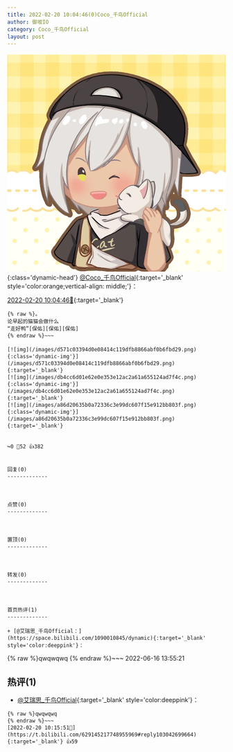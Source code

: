 ```yaml
---
title: 2022-02-20 10:04:46(0)Coco_千鸟Official
author: 御坂IO
category: Coco_千鸟Official
layout: post
---
```


![img](/images/85e485bc0dbd0cde4d15f24d7cffe9704618ad10.jpg){:class='dynamic-head'}
[@Coco_千鸟Official](https://space.bilibili.com/1891728206/dynamic){:target='_blank' style='color:orange;vertical-align: middle;'}：

[2022-02-20 10:04:46🔗](https://t.bilibili.com/629145217748955969){:target='_blank'}

~~~
{% raw %}。
论早起的猫猫会做什么
“走好鸭”[保佑][保佑][保佑]
{% endraw %}~~~

[![img](/images/d571c03394d0e08414c119dfb8866abf0b6fbd29.png){:class='dynamic-img'}](/images/d571c03394d0e08414c119dfb8866abf0b6fbd29.png){:target='_blank'}
[![img](/images/db4cc6d01e62e0e353e12ac2a61a655124ad7f4c.png){:class='dynamic-img'}](/images/db4cc6d01e62e0e353e12ac2a61a655124ad7f4c.png){:target='_blank'}
[![img](/images/a86d20635b0a72336c3e99dc607f15e912bb803f.png){:class='dynamic-img'}](/images/a86d20635b0a72336c3e99dc607f15e912bb803f.png){:target='_blank'}


↪️0 💬52 👍382


回复(0)
-------------



点赞(0)
-------------



置顶(0)
-------------



转发(0)
-------------



首页热评(1)
-------------

+ [@艾瑞思_千鸟Official：](https://space.bilibili.com/1090010845/dynamic){:target='_blank' style='color:deeppink'}：
~~~
{% raw %}qwqwqwq
{% endraw %}~~~
2022-06-16 13:55:21


热评(1)
-------------

+ [@艾瑞思_千鸟Official](https://space.bilibili.com/1090010845/dynamic){:target='_blank' style='color:deeppink'}：
~~~
{% raw %}qwqwqwq
{% endraw %}~~~
[2022-02-20 10:15:51🔗](https://t.bilibili.com/629145217748955969#reply103042699664){:target='_blank'} 👍59



